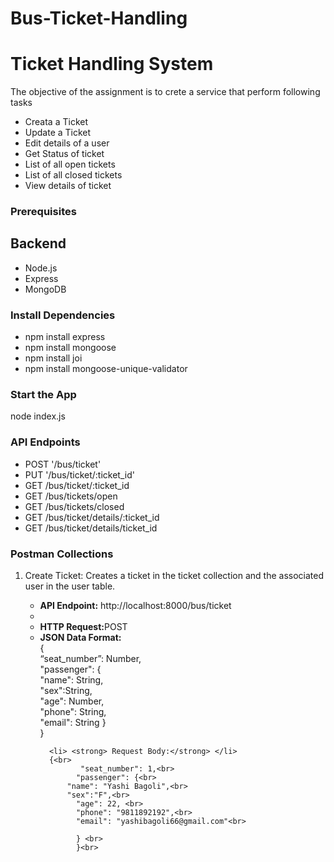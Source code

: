 # Bus-Ticket-Handling
<h1>Ticket Handling System</h1>
<p>The objective of the assignment is to crete a service that perform following tasks</p>
<ul>
<li>Creata a Ticket</li>
<li>Update a Ticket</li>
<li>Edit details of a user</li>
<li> Get Status of ticket</li>
<li>List of all open tickets</li>
<li>List of all closed tickets</li>
<li>View details of ticket</li>

</ul>

<h3>Prerequisites</h3>
<h2>Backend</h2>
<ul>
<li> Node.js</li>
<li>Express</li>
<li> MongoDB</li>

</ul>

<h3> Install Dependencies</h3>
<ul>
<li> npm install express</li>
<li>npm install mongoose</li>
<li>npm install joi</li>
<li> npm install mongoose-unique-validator</li>

</ul>
<h3> Start the App</h3>
<p> node index.js</p>
<h3>API Endpoints</h3>
<ul>
<li> POST '/bus/ticket'</li>
<li>PUT '/bus/ticket/:ticket_id'</li>
<li>GET /bus/ticket/:ticket_id</li>
<li>GET /bus/tickets/open</li>
<li>GET /bus/tickets/closed</li>
<li>GET /bus/ticket/details/:ticket_id</li>
      <li>GET /bus/ticket/details/ticket_id </li>

</ul>
<h3> Postman Collections</h3>
<ol>
      <li> Create Ticket:  Creates a ticket in the ticket collection and the associated user in the user table. </li>
      <ul>
            <li><strong> API Endpoint:</strong> http://localhost:8000/bus/ticket<li>
            <li><strong>HTTP Request:</strong>POST</li>
            <li><strong>JSON Data Format:</strong> </li>
                   {<br>
                  “seat_number”: Number,<br>
                   "passenger": { <br>
 	             "name": String,<br>
                   "sex":String,<br>
                   "age": Number, <br>
                   "phone": String, <br>
                   "email": String } <br>
                  }<br>
      
      <li> <strong> Request Body:</strong> </li>
      {<br>
             "seat_number": 1,<br>
            "passenger": {<br>
 	      "name": "Yashi Bagoli",<br>
 	      "sex":"F",<br>
            "age": 22, <br>
            "phone": "9811892192",<br> 
            "email": "yashibagoli66@gmail.com"<br> 
 	
            } <br>
            }<br>




      
          
